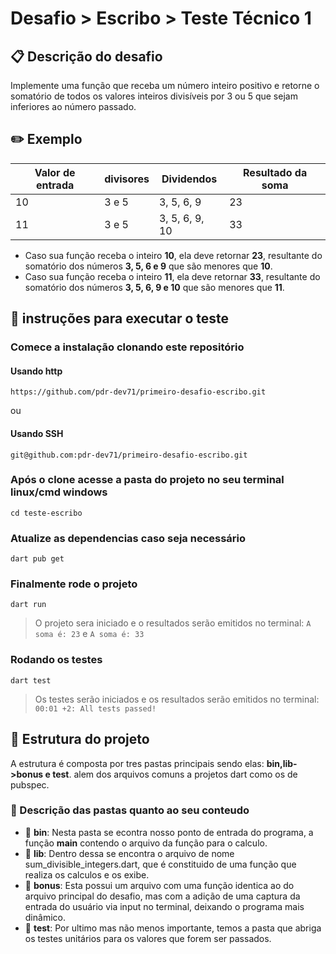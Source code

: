 # Desafio > Escribo > Teste Técnico 1

## :clipboard: Descrição do desafio
Implemente uma função que receba um número inteiro positivo e retorne o
somatório de todos os valores inteiros divisíveis por 3 ou 5 que sejam inferiores ao
número passado.

## :pencil2: Exemplo
| Valor de entrada | divisores |  Dividendos|Resultado da soma|
|--|--|--|--|
| 10 | 3 e 5  | 3, 5, 6, 9  |23
| 11 | 3 e 5 | 3, 5, 6, 9, 10 |33

- Caso sua função receba o inteiro **10**, ela deve retornar **23**, resultante do somatório
dos números **3, 5, 6 e 9** que são menores que **10**.
- Caso sua função receba o inteiro **11**, ela deve retornar **33**, resultante do somatório
dos números **3, 5, 6, 9 e 10** que são menores que **11**.

## :hammer: instruções para executar o teste

### Comece a instalação clonando este repositório

#### Usando http
```
https://github.com/pdr-dev71/primeiro-desafio-escribo.git
```
ou

#### Usando SSH
```
git@github.com:pdr-dev71/primeiro-desafio-escribo.git
```

### Após o clone acesse a pasta do projeto no seu terminal linux/cmd windows

```
cd teste-escribo
```

### Atualize as dependencias caso seja necessário

```
dart pub get
```

### Finalmente rode o projeto

```
dart run
```

> O projeto sera iniciado e o resultados serão emitidos no terminal: ```A soma é: 23``` e ```A soma é: 33```

### Rodando os testes

```
dart test
```
> Os testes serão iniciados e os resultados serão emitidos no terminal: ```00:01 +2: All tests passed! ```

 
## :triangular_ruler: Estrutura do projeto
A estrutura é composta por tres pastas principais sendo elas: **bin,lib->bonus e test**. alem dos arquivos comuns a projetos dart como os de pubspec.

### :page_facing_up: Descrição das pastas quanto ao seu conteudo

- :open_file_folder: **bin**: Nesta pasta se econtra nosso ponto de entrada do programa, a função **main** contendo o arquivo da função para o calculo.
- :open_file_folder: **lib**: Dentro dessa se encontra o arquivo de nome sum_divisible_integers.dart, que é constituido de uma função que realiza os calculos e os exibe.
- :open_file_folder: **bonus**: Esta possui um arquivo com uma função identica ao do arquivo principal do desafio, mas com a adição de uma captura da entrada do usuário via input no terminal, deixando o programa mais dinâmico.
- :open_file_folder: **test**: Por ultimo mas não menos importante, temos a pasta que abriga os testes unitários para os valores que forem ser passados.
